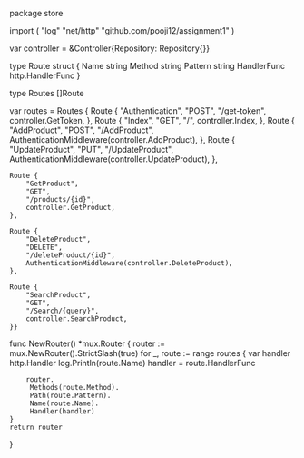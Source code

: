 package store

import (
    "log"
    "net/http"
    "github.com/pooji12/assignment1"
)

var controller = &Controller{Repository: Repository{}}


type Route struct {
    Name        string
    Method      string
    Pattern     string
    HandlerFunc http.HandlerFunc
}


type Routes []Route

var routes = Routes {
    Route {
        "Authentication",
        "POST",
        "/get-token",
        controller.GetToken,
    },
    Route {
        "Index",
        "GET",
        "/",
        controller.Index,
    },
    Route {
        "AddProduct",
        "POST",
        "/AddProduct",
        AuthenticationMiddleware(controller.AddProduct),
    },
    Route {
        "UpdateProduct",
        "PUT",
        "/UpdateProduct",
        AuthenticationMiddleware(controller.UpdateProduct),
    },
    
    Route {
        "GetProduct",
        "GET",
        "/products/{id}",
        controller.GetProduct,
    },
    
    Route {
        "DeleteProduct",
        "DELETE",
        "/deleteProduct/{id}",
        AuthenticationMiddleware(controller.DeleteProduct),
    },
    
    Route {
        "SearchProduct",
        "GET",
        "/Search/{query}",
        controller.SearchProduct,
    }}


func NewRouter() *mux.Router {
    router := mux.NewRouter().StrictSlash(true)
    for _, route := range routes { 
        var handler http.Handler
        log.Println(route.Name)
        handler = route.HandlerFunc
        
        router.
         Methods(route.Method).
         Path(route.Pattern).
         Name(route.Name).
         Handler(handler)
    }
    return router
}
